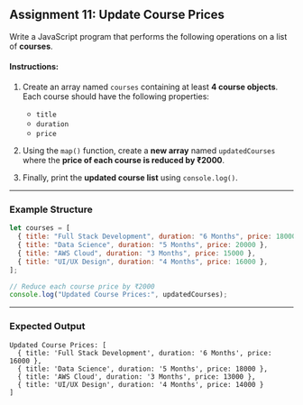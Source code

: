## **Assignment 11: Update Course Prices**

Write a JavaScript program that performs the following operations on a list of **courses**.

#### **Instructions:**

1. Create an array named `courses` containing at least **4 course objects**.
   Each course should have the following properties:

   * `title`
   * `duration`
   * `price`

2. Using the `map()` function, create a **new array** named `updatedCourses` where
   the **price of each course is reduced by ₹2000**.

3. Finally, print the **updated course list** using `console.log()`.

---

### **Example Structure**

```javascript
let courses = [
  { title: "Full Stack Development", duration: "6 Months", price: 18000 },
  { title: "Data Science", duration: "5 Months", price: 20000 },
  { title: "AWS Cloud", duration: "3 Months", price: 15000 },
  { title: "UI/UX Design", duration: "4 Months", price: 16000 },
];

// Reduce each course price by ₹2000
console.log("Updated Course Prices:", updatedCourses);
```

---

### **Expected Output**

```
Updated Course Prices: [
  { title: 'Full Stack Development', duration: '6 Months', price: 16000 },
  { title: 'Data Science', duration: '5 Months', price: 18000 },
  { title: 'AWS Cloud', duration: '3 Months', price: 13000 },
  { title: 'UI/UX Design', duration: '4 Months', price: 14000 }
]
```
